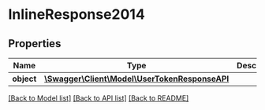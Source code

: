 # InlineResponse2014

## Properties
Name | Type | Description | Notes
------------ | ------------- | ------------- | -------------
**object** | [**\Swagger\Client\Model\UserTokenResponseAPI**](UserTokenResponseAPI.md) |  | 

[[Back to Model list]](../../README.md#documentation-for-models) [[Back to API list]](../../README.md#documentation-for-api-endpoints) [[Back to README]](../../README.md)

